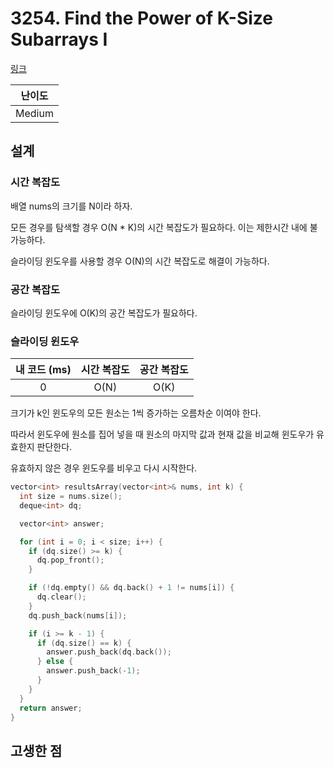 # 3254. Find the Power of K-Size Subarrays I

[링크](https://leetcode.com/problems/find-the-power-of-k-size-subarrays-i/description/)

| 난이도 |
| :----: |
| Medium |

## 설계

### 시간 복잡도

배열 nums의 크기를 N이라 하자.

모든 경우를 탐색할 경우 O(N \* K)의 시간 복잡도가 필요하다. 이는 제한시간 내에 불가능하다.

슬라이딩 윈도우를 사용할 경우 O(N)의 시간 복잡도로 해결이 가능하다.

### 공간 복잡도

슬라이딩 윈도우에 O(K)의 공간 복잡도가 필요하다.

### 슬라이딩 윈도우

| 내 코드 (ms) | 시간 복잡도 | 공간 복잡도 |
| :----------: | :---------: | :---------: |
|      0       |    O(N)     |    O(K)     |

크기가 k인 윈도우의 모든 원소는 1씩 증가하는 오름차순 이여야 한다.

따라서 윈도우에 원소를 집어 넣을 때 원소의 마지막 값과 현재 값을 비교해 윈도우가 유효한지 판단한다.

유효하지 않은 경우 윈도우를 비우고 다시 시작한다.

```cpp
vector<int> resultsArray(vector<int>& nums, int k) {
  int size = nums.size();
  deque<int> dq;

  vector<int> answer;

  for (int i = 0; i < size; i++) {
    if (dq.size() >= k) {
      dq.pop_front();
    }

    if (!dq.empty() && dq.back() + 1 != nums[i]) {
      dq.clear();
    }
    dq.push_back(nums[i]);

    if (i >= k - 1) {
      if (dq.size() == k) {
        answer.push_back(dq.back());
      } else {
        answer.push_back(-1);
      }
    }
  }
  return answer;
}
```

## 고생한 점
